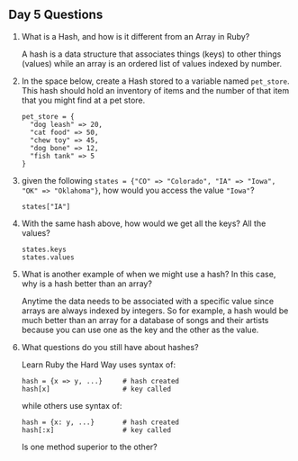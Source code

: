 ## Day 5 Questions

1. What is a Hash, and how is it different from an Array in Ruby?

    A hash is a data structure that associates things (keys) to other things (values)
    while an array is an ordered list of values indexed by number.

1. In the space below, create a Hash stored to a variable named `pet_store`.  This hash should hold an inventory of items and the number of that item that you might find at a pet store.

    ```
    pet_store = {
      "dog leash" => 20,
      "cat food" => 50,
      "chew toy" => 45,
      "dog bone" => 12,
      "fish tank" => 5
    }
    ```

1. given the following `states = {"CO" => "Colorado", "IA" => "Iowa", "OK" => "Oklahoma"}`, how would you access the value `"Iowa"`?

    ```
    states["IA"]
    ```

1. With the same hash above, how would we get all the keys?  All the values?

    ```
    states.keys
    states.values
    ```

1. What is another example of when we might use a hash?  In this case, why is a hash better than an array?

    Anytime the data needs to be associated with a specific value since arrays
    are always indexed by integers. So for example, a hash would be much better
    than an array for a database of songs and their artists because you can use
    one as the key and the other as the value.

1. What questions do you still have about hashes?

    Learn Ruby the Hard Way uses syntax of:

    ```
    hash = {x => y, ...}     # hash created
    hash[x]                  # key called
    ```
    while others use syntax of:

    ```
    hash = {x: y, ...}       # hash created
    hash[:x]                 # key called
    ```

    Is one method superior to the other?
